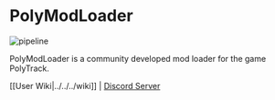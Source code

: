 # PolyModLoader
![pipeline](https://ci.codeberg.org/api/badges/14762/status.svg)

PolyModLoader is a community developed mod loader for the game PolyTrack.

[[User Wiki|../../../wiki]] | [Discord Server](https://discord.gg/g5Tr6Ysfh7)